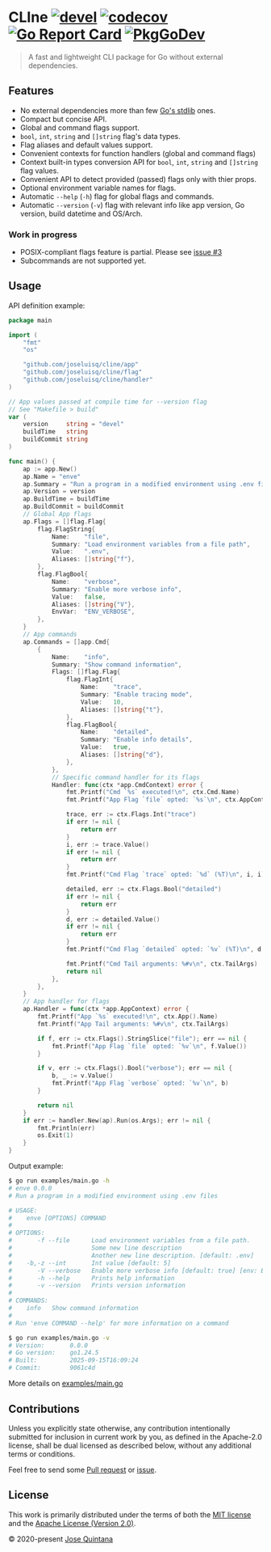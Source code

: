 # CLIne [![devel](https://github.com/joseluisq/cline/actions/workflows/devel.yml/badge.svg)](https://github.com/joseluisq/cline/actions/workflows/devel.yml) [![codecov](https://codecov.io/gh/joseluisq/cline/graph/badge.svg?token=LisSjmXpcx)](https://codecov.io/gh/joseluisq/cline) [![Go Report Card](https://goreportcard.com/badge/github.com/joseluisq/cline)](https://goreportcard.com/report/github.com/joseluisq/cline) [![PkgGoDev](https://pkg.go.dev/badge/github.com/joseluisq/cline)](https://pkg.go.dev/github.com/joseluisq/cline)

> A fast and lightweight CLI package for Go without external dependencies.

## Features

- No external dependencies more than few [Go's stdlib](https://golang.org/pkg/#stdlib) ones.
- Compact but concise API.
- Global and command flags support.
- `bool`, `int`, `string` and `[]string` flag's data types.
- Flag aliases and default values support.
- Convenient contexts for function handlers (global and command flags)
- Context built-in types conversion API for `bool`, `int`, `string` and `[]string` flag values.
- Convenient API to detect provided (passed) flags only with thier props.
- Optional environment variable names for flags.
- Automatic `--help` (`-h`) flag for global flags and commands.
- Automatic `--version` (`-v`) flag with relevant info like app version, Go version, build datetime and OS/Arch.

### Work in progress

- POSIX-compliant flags feature is partial. Please see [issue #3](https://github.com/joseluisq/cline/issues/3)
- Subcommands are not supported yet.

## Usage

API definition example:

```go
package main

import (
	"fmt"
	"os"

	"github.com/joseluisq/cline/app"
	"github.com/joseluisq/cline/flag"
	"github.com/joseluisq/cline/handler"
)

// App values passed at compile time for --version flag
// See "Makefile > build"
var (
	version     string = "devel"
	buildTime   string
	buildCommit string
)

func main() {
	ap := app.New()
	ap.Name = "enve"
	ap.Summary = "Run a program in a modified environment using .env files"
	ap.Version = version
	ap.BuildTime = buildTime
	ap.BuildCommit = buildCommit
	// Global App flags
	ap.Flags = []flag.Flag{
		flag.FlagString{
			Name:    "file",
			Summary: "Load environment variables from a file path",
			Value:   ".env",
			Aliases: []string{"f"},
		},
		flag.FlagBool{
			Name:    "verbose",
			Summary: "Enable more verbose info",
			Value:   false,
			Aliases: []string{"V"},
			EnvVar:  "ENV_VERBOSE",
		},
	}
	// App commands
	ap.Commands = []app.Cmd{
		{
			Name:    "info",
			Summary: "Show command information",
			Flags: []flag.Flag{
				flag.FlagInt{
					Name:    "trace",
					Summary: "Enable tracing mode",
					Value:   10,
					Aliases: []string{"t"},
				},
				flag.FlagBool{
					Name:    "detailed",
					Summary: "Enable info details",
					Value:   true,
					Aliases: []string{"d"},
				},
			},
			// Specific command handler for its flags
			Handler: func(ctx *app.CmdContext) error {
				fmt.Printf("Cmd `%s` executed!\n", ctx.Cmd.Name)
				fmt.Printf("App Flag `file` opted: `%s`\n", ctx.AppContext.Flags().Value("file"))

				trace, err := ctx.Flags.Int("trace")
				if err != nil {
					return err
				}
				i, err := trace.Value()
				if err != nil {
					return err
				}
				fmt.Printf("Cmd Flag `trace` opted: `%d` (%T)\n", i, i)

				detailed, err := ctx.Flags.Bool("detailed")
				if err != nil {
					return err
				}
				d, err := detailed.Value()
				if err != nil {
					return err
				}
				fmt.Printf("Cmd Flag `detailed` opted: `%v` (%T)\n", d, d)

				fmt.Printf("Cmd Tail arguments: %#v\n", ctx.TailArgs)
				return nil
			},
		},
	}
	// App handler for flags
	ap.Handler = func(ctx *app.AppContext) error {
		fmt.Printf("App `%s` executed!\n", ctx.App().Name)
		fmt.Printf("App Tail arguments: %#v\n", ctx.TailArgs)

		if f, err := ctx.Flags().StringSlice("file"); err == nil {
			fmt.Printf("App Flag `file` opted: `%v`\n", f.Value())
		}

		if v, err := ctx.Flags().Bool("verbose"); err == nil {
			b, _ := v.Value()
			fmt.Printf("App Flag `verbose` opted: `%v`\n", b)
		}

		return nil
	}
	if err := handler.New(ap).Run(os.Args); err != nil {
		fmt.Println(err)
		os.Exit(1)
	}
}
```

Output example:

```sh
$ go run examples/main.go -h
# enve 0.0.0
# Run a program in a modified environment using .env files

# USAGE:
#    enve [OPTIONS] COMMAND
#
# OPTIONS:
#       -f --file      Load environment variables from a file path.
#                      Some new line description
#                      Another new line description. [default: .env]
#    -b,-z --int       Int value [default: 5]
#       -V --verbose   Enable more verbose info [default: true] [env: ENV_VERBOSE]
#       -h --help      Prints help information
#       -v --version   Prints version information
#
# COMMANDS:
#    info   Show command information
#
# Run 'enve COMMAND --help' for more information on a command

$ go run examples/main.go -v
# Version:       0.0.0
# Go version:    go1.24.5
# Built:         2025-09-15T16:09:24
# Commit:        9061c4d
```

More details on [examples/main.go](./examples/main.go)

## Contributions

Unless you explicitly state otherwise, any contribution intentionally submitted for inclusion in current work by you, as defined in the Apache-2.0 license, shall be dual licensed as described below, without any additional terms or conditions.

Feel free to send some [Pull request](https://github.com/joseluisq/cline/pulls) or [issue](https://github.com/joseluisq/cline/issues).

## License

This work is primarily distributed under the terms of both the [MIT license](LICENSE-MIT) and the [Apache License (Version 2.0)](LICENSE-APACHE).

© 2020-present [Jose Quintana](https://github.com/joseluisq)
